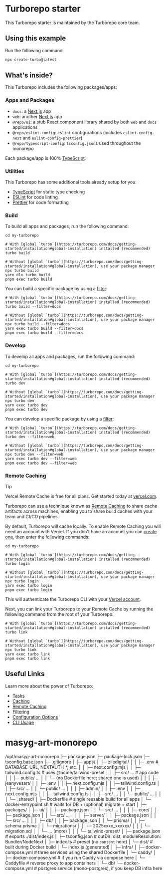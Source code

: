 # Turborepo starter

This Turborepo starter is maintained by the Turborepo core team.

## Using this example

Run the following command:

```sh
npx create-turbo@latest
```

## What's inside?

This Turborepo includes the following packages/apps:

### Apps and Packages

- `docs`: a [Next.js](https://nextjs.org/) app
- `web`: another [Next.js](https://nextjs.org/) app
- `@repo/ui`: a stub React component library shared by both `web` and `docs` applications
- `@repo/eslint-config`: `eslint` configurations (includes `eslint-config-next` and `eslint-config-prettier`)
- `@repo/typescript-config`: `tsconfig.json`s used throughout the monorepo

Each package/app is 100% [TypeScript](https://www.typescriptlang.org/).

### Utilities

This Turborepo has some additional tools already setup for you:

- [TypeScript](https://www.typescriptlang.org/) for static type checking
- [ESLint](https://eslint.org/) for code linting
- [Prettier](https://prettier.io) for code formatting

### Build

To build all apps and packages, run the following command:

```
cd my-turborepo

# With [global `turbo`](https://turborepo.com/docs/getting-started/installation#global-installation) installed (recommended)
turbo build

# Without [global `turbo`](https://turborepo.com/docs/getting-started/installation#global-installation), use your package manager
npx turbo build
yarn dlx turbo build
pnpm exec turbo build
```

You can build a specific package by using a [filter](https://turborepo.com/docs/crafting-your-repository/running-tasks#using-filters):

```
# With [global `turbo`](https://turborepo.com/docs/getting-started/installation#global-installation) installed (recommended)
turbo build --filter=docs

# Without [global `turbo`](https://turborepo.com/docs/getting-started/installation#global-installation), use your package manager
npx turbo build --filter=docs
yarn exec turbo build --filter=docs
pnpm exec turbo build --filter=docs
```

### Develop

To develop all apps and packages, run the following command:

```
cd my-turborepo

# With [global `turbo`](https://turborepo.com/docs/getting-started/installation#global-installation) installed (recommended)
turbo dev

# Without [global `turbo`](https://turborepo.com/docs/getting-started/installation#global-installation), use your package manager
npx turbo dev
yarn exec turbo dev
pnpm exec turbo dev
```

You can develop a specific package by using a [filter](https://turborepo.com/docs/crafting-your-repository/running-tasks#using-filters):

```
# With [global `turbo`](https://turborepo.com/docs/getting-started/installation#global-installation) installed (recommended)
turbo dev --filter=web

# Without [global `turbo`](https://turborepo.com/docs/getting-started/installation#global-installation), use your package manager
npx turbo dev --filter=web
yarn exec turbo dev --filter=web
pnpm exec turbo dev --filter=web
```

### Remote Caching

> [!TIP]
> Vercel Remote Cache is free for all plans. Get started today at [vercel.com](https://vercel.com/signup?/signup?utm_source=remote-cache-sdk&utm_campaign=free_remote_cache).

Turborepo can use a technique known as [Remote Caching](https://turborepo.com/docs/core-concepts/remote-caching) to share cache artifacts across machines, enabling you to share build caches with your team and CI/CD pipelines.

By default, Turborepo will cache locally. To enable Remote Caching you will need an account with Vercel. If you don't have an account you can [create one](https://vercel.com/signup?utm_source=turborepo-examples), then enter the following commands:

```
cd my-turborepo

# With [global `turbo`](https://turborepo.com/docs/getting-started/installation#global-installation) installed (recommended)
turbo login

# Without [global `turbo`](https://turborepo.com/docs/getting-started/installation#global-installation), use your package manager
npx turbo login
yarn exec turbo login
pnpm exec turbo login
```

This will authenticate the Turborepo CLI with your [Vercel account](https://vercel.com/docs/concepts/personal-accounts/overview).

Next, you can link your Turborepo to your Remote Cache by running the following command from the root of your Turborepo:

```
# With [global `turbo`](https://turborepo.com/docs/getting-started/installation#global-installation) installed (recommended)
turbo link

# Without [global `turbo`](https://turborepo.com/docs/getting-started/installation#global-installation), use your package manager
npx turbo link
yarn exec turbo link
pnpm exec turbo link
```

## Useful Links

Learn more about the power of Turborepo:

- [Tasks](https://turborepo.com/docs/crafting-your-repository/running-tasks)
- [Caching](https://turborepo.com/docs/crafting-your-repository/caching)
- [Remote Caching](https://turborepo.com/docs/core-concepts/remote-caching)
- [Filtering](https://turborepo.com/docs/crafting-your-repository/running-tasks#using-filters)
- [Configuration Options](https://turborepo.com/docs/reference/configuration)
- [CLI Usage](https://turborepo.com/docs/reference/command-line-reference)
# masyg-art-monorepo
/opt/masyg-art-monorepo
├─ package.json
├─ package-lock.json
├─ tsconfig.base.json
├─ .gitignore
│
├─ apps/
│  ├─ ziledigital/
│  │  ├─ .env                         # DATABASE_URL, NEXTAUTH_*, etc.
│  │  ├─ next.config.mjs
│  │  ├─ tailwind.config.ts           # uses @acme/tailwind-preset
│  │  ├─ src/ ...                     # app code
│  │  ├─ public/ ...
│  │  └─ (no Dockerfile here; shared one is used)
│  │
│  ├─ jeanyvesart/
│  │  ├─ .env
│  │  ├─ next.config.mjs
│  │  ├─ tailwind.config.ts
│  │  ├─ src/ ...
│  │  └─ public/ ...
│  │
│  ├─ admin/
│  │  ├─ .env
│  │  ├─ next.config.mjs
│  │  ├─ tailwind.config.ts
│  │  ├─ src/ ...
│  │  └─ public/ ...
│  │
│  └─ _shared/
│     ├─ Dockerfile                   # single reusable build for all apps
│     └─ docker-entrypoint.sh         # waits for DB + (optional) migrate + start
│
├─ packages/
│  ├─ ui/
│  │  ├─ package.json
│  │  └─ src/ ...
│  │
│  ├─ core/
│  │  ├─ package.json
│  │  └─ src/ ...
│  │
│  ├─ server/
│  │  ├─ package.json
│  │  └─ src/ ...
│  │
│  ├─ db/
│  │  ├─ package.json
│  │  └─ prisma/
│  │     ├─ schema.prisma
│  │     └─ migrations/
│  │        ├─ 2025xxxx_xxxxxx/
│  │        │  └─ migration.sql
│  │        └─ ... (more)
│  │
│  └─ tailwind-preset/
│     ├─ package.json                 # exports ./dist/index.js
│     ├─ tsconfig.json                # outDir: dist, moduleResolution: Bundler/NodeNext
│     ├─ index.ts                     # preset (no `content` here)
│     └─ dist/                        # built during Docker build
│        └─ index.js (generated)
│
├─ infra/
│  ├─ docker-compose.yml              # three services using the shared Dockerfile
│  └─ caddy/
│     ├─ docker-compose.yml           # if you run Caddy via compose here
│     └─ Caddyfile                    # reverse proxy to app containers
│
└─ db/
   └─ docker-compose.yml              # postgres service (mono-postgres), if you keep DB infra here
